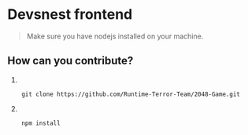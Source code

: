 # Devsnest frontend

> Make sure you have nodejs installed on your machine.

## How can you contribute?
1.
```shell
    git clone https://github.com/Runtime-Terror-Team/2048-Game.git
```
2.
```shell
    npm install
```


